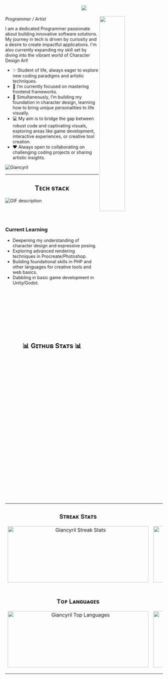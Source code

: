 

<h1 align="center">
  <a href="https://git.io/typing-svg">
    <img src="https://readme-typing-svg.herokuapp.com/?lines=Hello,+There!;This+Giancyril....;Nice+to+meet+you!&center=true&size=30">
  </a>
</h1>

<!--Night Owl image-->
<div>
  <img align="right" width="40%" src="https://owlbertsio-resized.s3.amazonaws.com/Popper.psd.full.png">
</div>

<!--Header Name-->
*Programmer / Artist*
<br /> 

<p align="left">I am a dedicated Programmer passionate about building innovative software solutions. My journey in tech is driven by curiosity and a desire to create impactful applications. I'm also currently expanding my skill set by diving into the vibrant world of Character Design Art!</p>

- ✨ Student of life, always eager to explore new coding paradigms and artistic techniques.
- 🌱 I’m currently focused on mastering frontend frameworks.
- 🎨 Simultaneously, I’m building my foundation in character design, learning how to bring unique personalities to life visually.
- 💻 My aim is to bridge the gap between robust code and captivating visuals, exploring areas like game development, interactive experiences, or creative tool creation.
- ❤️ Always open to collaborating on challenging coding projects or sharing artistic insights.

<!--Profile Count Badge-->
<p align="left">
  <img src="https://komarev.com/ghpvc/?username=Giancyril&label=Profile%20views&color=770677&style=for-the-badge&logo=star" alt="Giancyril" style="padding-right:20px;" />
</p>

---


<!--Languages and Tools Section-->       
<h2 align="center">Tᴇᴄʜ sᴛᴀᴄᴋ</h2> 
<picture>
  <source media="(prefers-color-scheme: dark)" srcset="./Skills_Animation_Dark.gif">
  <source media="(prefers-color-scheme: light)" srcset="./Skills_Animation_White.gif">
  <img align="left" alt="GIF description" src="./Skills_Animation_White.gif">
</picture>
<br />


<br />
<br />
<br />
<h3 align="left">Current Learning</h3>
<ul align="left">
  <li>Deepening my understanding of character design and expressive posing.</li>
  <li>Exploring advanced rendering techniques in Procreate/Photoshop.</li>
  <li>Building foundational skills in PHP and other languages for creative tools and web basics.</li>
  <li>Dabbling in basic game development in Unity/Godot.</li>
</ul>
  

<br />
<br />
<br />
<br />

<br />
<br />
<br />
<br />



<!--Github stats Table--> 
<h2 align="center">📊 Gɪᴛʜᴜʙ Sᴛᴀᴛs 📊</h2>

<table width="100%">
  <tr>
    <td width="50%">
      <h3 align="center"><strong>Sᴛʀᴇᴀᴋ Sᴛᴀᴛs</strong></h3>
        <p align="center">
        <a href="https://github.com/Giancyril">
          <img width="450" height="180" src="https://streak-stats.demolab.com/?user=Giancyril&theme=react&border=61dafb&hide_border=true" alt="Giancyril Streak Stats" />
        </a>
      </p>
    </td>
    <td width="50%">
      <h3 align="center"><strong>Gᴇɴᴇʀᴀʟ Sᴛᴀᴛs</strong></h3>
      <p align="center">
        <a href="https://github.com/Giancyril">
          <img width="450" height="180" src="https://github-readme-stats.vercel.app/api?username=Giancyril&show_icons=true&theme=react&border_color=61dafb&hide_border=true" alt="Giancyril GitHub Stats" />
        </a>
      </p>
    </td>
  </tr>
  <tr>
    <td width="50%">
      <h3 align="center"><strong>Tᴏᴘ Lᴀɴɢuᴀɢᴇs</strong></h3>
      <p align="center">
        <a href="https://github.com/Giancyril">
          <img width="450" height="180" src="https://github-readme-stats.vercel.app/api/top-langs/?username=Giancyril&hide=c%23,powershell,Mathematica,Ruby,Objective-C,Objective-C%2b%2b,Cuda&title_color=61dafb&text_color=ffffff&icon_color=61dafb&bg_color=20232a&langs_count=8&layout=compact&border_color=61dafb&hide_border=true" alt="Giancyril Top Languages" />
        </a>
      </p>
    </td>
    <td width="50%">
      <h3 align="center"><strong>Aᴄᴛɪᴠɪᴛʏ Gʀᴀᴘʜ</strong></h3>
      <p align="center">
        <a href="https://github.com/Giancyril">
          <img width="450" height="180" src="https://github-readme-activity-graph.vercel.app/graph?username=Giancyril&theme=react-dark&bg_color=20232a&hide_border=true" alt="Giancyril Activity Graph"/>
        </a>
      </p>
    </td>
  </tr>
</table>
<br />































































































